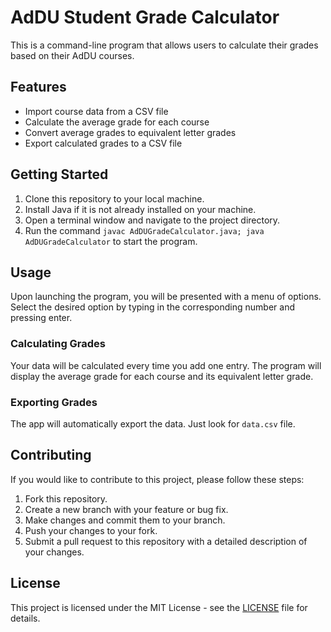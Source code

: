 # AdDU Student Grade Calculator

This is a command-line program that allows users to calculate their grades based on their AdDU courses. 

## Features

- Import course data from a CSV file
- Calculate the average grade for each course
- Convert average grades to equivalent letter grades
- Export calculated grades to a CSV file

## Getting Started

1. Clone this repository to your local machine.
2. Install Java if it is not already installed on your machine.
3. Open a terminal window and navigate to the project directory.
4. Run the command `javac AdDUGradeCalculator.java; java AdDUGradeCalculator` to start the program.

## Usage

Upon launching the program, you will be presented with a menu of options. Select the desired option by typing in the corresponding number and pressing enter.

### Calculating Grades

Your data will be calculated every time you add one entry. The program will display the average grade for each course and its equivalent letter grade.

### Exporting Grades

The app will automatically export the data. Just look for `data.csv` file.

## Contributing

If you would like to contribute to this project, please follow these steps:

1. Fork this repository.
2. Create a new branch with your feature or bug fix.
3. Make changes and commit them to your branch.
4. Push your changes to your fork.
5. Submit a pull request to this repository with a detailed description of your changes.

## License

This project is licensed under the MIT License - see the [LICENSE](LICENSE) file for details.
